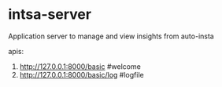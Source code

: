 # intsa-server
Application server to manage and view insights from auto-insta

apis:

1. http://127.0.0.1:8000/basic #welcome
2. http://127.0.0.1:8000/basic/log #logfile
